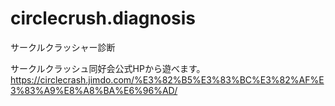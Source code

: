 # circlecrush.diagnosis
サークルクラッシャー診断

サークルクラッシュ同好会公式HPから遊べます。
https://circlecrash.jimdo.com/%E3%82%B5%E3%83%BC%E3%82%AF%E3%83%A9%E8%A8%BA%E6%96%AD/